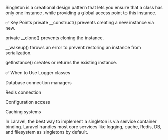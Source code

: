 Singleton is a creational design pattern that lets you ensure that a class has only one instance, while providing a global access point to this instance.

✅ Key Points
private __construct() prevents creating a new instance via new.

private __clone() prevents cloning the instance.

__wakeup() throws an error to prevent restoring an instance from serialization.

getInstance() creates or returns the existing instance.

✅ When to Use
Logger classes

Database connection managers

Redis connection

Configuration access

Caching systems



In Laravel, the best way to implement a singleton is via service container binding. Laravel handles most core services like logging, cache, Redis, DB, and filesystem as singletons by default.